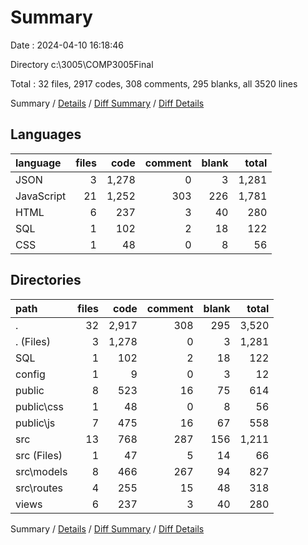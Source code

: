 # Summary

Date : 2024-04-10 16:18:46

Directory c:\\3005\\COMP3005Final

Total : 32 files,  2917 codes, 308 comments, 295 blanks, all 3520 lines

Summary / [Details](details.md) / [Diff Summary](diff.md) / [Diff Details](diff-details.md)

## Languages
| language | files | code | comment | blank | total |
| :--- | ---: | ---: | ---: | ---: | ---: |
| JSON | 3 | 1,278 | 0 | 3 | 1,281 |
| JavaScript | 21 | 1,252 | 303 | 226 | 1,781 |
| HTML | 6 | 237 | 3 | 40 | 280 |
| SQL | 1 | 102 | 2 | 18 | 122 |
| CSS | 1 | 48 | 0 | 8 | 56 |

## Directories
| path | files | code | comment | blank | total |
| :--- | ---: | ---: | ---: | ---: | ---: |
| . | 32 | 2,917 | 308 | 295 | 3,520 |
| . (Files) | 3 | 1,278 | 0 | 3 | 1,281 |
| SQL | 1 | 102 | 2 | 18 | 122 |
| config | 1 | 9 | 0 | 3 | 12 |
| public | 8 | 523 | 16 | 75 | 614 |
| public\\css | 1 | 48 | 0 | 8 | 56 |
| public\\js | 7 | 475 | 16 | 67 | 558 |
| src | 13 | 768 | 287 | 156 | 1,211 |
| src (Files) | 1 | 47 | 5 | 14 | 66 |
| src\\models | 8 | 466 | 267 | 94 | 827 |
| src\\routes | 4 | 255 | 15 | 48 | 318 |
| views | 6 | 237 | 3 | 40 | 280 |

Summary / [Details](details.md) / [Diff Summary](diff.md) / [Diff Details](diff-details.md)
